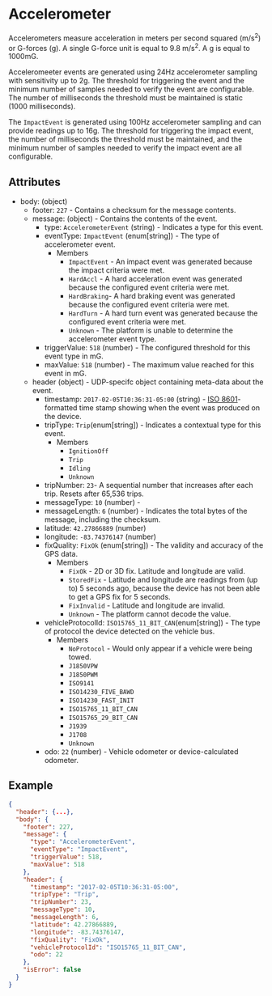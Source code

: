 # Accelerometer

Accelerometers measure acceleration in meters per second squared
(m/s<sup>2</sup>) or G-forces (g). A single G-force unit is equal to 9.8
m/s<sup>2</sup>. A g is equal to 1000mG.

Acceleromeeter events are generated using 24Hz accelerometer sampling with
sensitivity up to 2g. The threshold for triggering the event and the minimum
number of samples needed to verify the event are configurable. The number of
milliseconds the threshold must be maintained is static (1000 milliseconds).

The `ImpactEvent` is generated using 100Hz accelerometer sampling and can provide
readings up to 16g. The threshold for triggering the impact event, the number of
milliseconds the threshold must be maintained, and the minimum number of samples
needed to verify the impact event are all configurable.

## Attributes
- body: (object)
  - footer: `227` - Contains a checksum for the message contents.
  - message: (object) - Contains the contents of the event.
    - type: `AccelerometerEvent` (string) - Indicates a type for this event.
    - eventType: `ImpactEvent` (enum[string]) - The type of accelerometer event.
      - Members
        - `ImpactEvent` - An impact event was generated because the impact criteria were met.
        - `HardAccl` - A hard acceleration event was generated because the configured event criteria were met.
        - `HardBraking`- A hard braking event was generated because the configured event criteria were met.
        - `HardTurn` - A hard turn event was generated because the configured event criteria were met.
        - `Unknown` - The platform is unable to determine the accelerometer event type.
    - triggerValue: `518` (number) - The configured threshold for this event type in mG.
    - maxValue: `518` (number) - The maximum value reached for this event in mG.
  - header (object) - UDP-specifc object containing meta-data about the event.
    - timestamp: `2017-02-05T10:36:31-05:00` (string) - [ISO 8601](https://en.wikipedia.org/wiki/ISO_8601)-formatted time stamp showing when the event was produced on the device.
    - tripType: `Trip`(enum[string]) - Indicates a contextual type for this event.
      - Members
        - `IgnitionOff`
        - `Trip`
        - `Idling`
        - `Unknown`
    - tripNumber: `23`- A sequential number that increases after each trip. Resets after 65,536 trips.
    - messageType: `10` (number) - 
    - messageLength: `6` (number) - Indicates the total bytes of the message, including the checksum.
    - latitude: `42.27866889` (number)
    - longitude: `-83.74376147` (number)
    - fixQuality: `FixOk` (enum[string]) - The validity and accuracy of the GPS data.
      - Members
        - `FixOk` - 2D or 3D fix. Latitude and longitude are valid.
        - `StoredFix` - Latitude and longitude are readings from (up to) 5 seconds ago, because the device has not been able to get a GPS fix for 5 seconds.
        - `FixInvalid` - Latitude and longitude are invalid.
        - `Unknown` - The platform cannot decode the value.
    - vehicleProtocolId: `ISO15765_11_BIT_CAN`(enum[string]) - The type of protocol the device detected on the vehicle bus.
      - Members
        - `NoProtocol` - Would only appear if a vehicle were being towed. 
        - `J1850VPW`
        - `J1850PWM`
        - `ISO9141`
        - `ISO14230_FIVE_BAWD`
        - `ISO14230_FAST_INIT`
        - `ISO15765_11_BIT_CAN`
        - `ISO15765_29_BIT_CAN`
        - `J1939`
        - `J1708`
        - `Unknown`
    - odo: `22` (number) - Vehicle odometer or device-calculated odometer.

## Example

```json
{
  "header": {...},
  "body": {
    "footer": 227,
    "message": {
      "type": "AccelerometerEvent",
      "eventType": "ImpactEvent",
      "triggerValue": 518,
      "maxValue": 518
    },
    "header": {
      "timestamp": "2017-02-05T10:36:31-05:00",
      "tripType": "Trip",
      "tripNumber": 23,
      "messageType": 10,
      "messageLength": 6,
      "latitude": 42.27866889,
      "longitude": -83.74376147,
      "fixQuality": "FixOk",
      "vehicleProtocolId": "ISO15765_11_BIT_CAN",
      "odo": 22
    },
    "isError": false
  }
}
```
